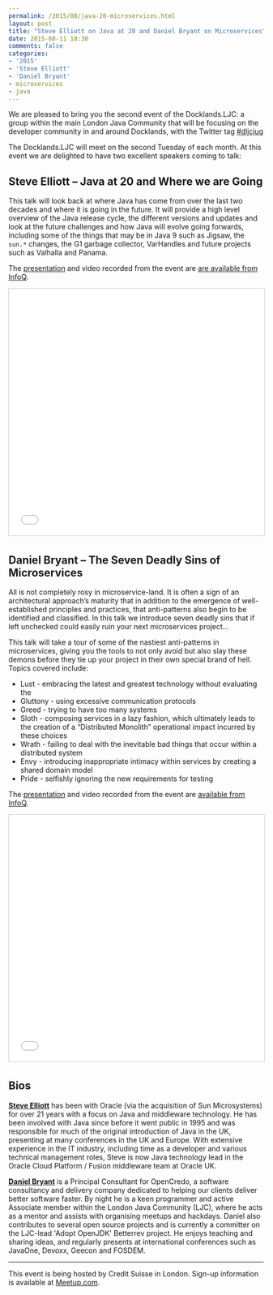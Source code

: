 ```yaml
---
permalink: /2015/08/java-20-microservices.html
layout: post
title: "Steve Elliott on Java at 20 and Daniel Bryant on Microservices"
date: 2015-08-11 18:30
comments: false
categories: 
- '2015'
- 'Steve Elliott'
- 'Daniel Bryant'
- microservices
- java
---
```


We are pleased to bring you the second event of the Docklands.LJC: a group
within the main London Java Community that will be focusing on the developer
community in and around Docklands, with the Twitter tag <a
href="https://twitter.com/search?q=%23dljcjug">#dljcjug</a>

The Docklands.LJC will meet on the second Tuesday of each month. At this event we
are delighted to have two excellent speakers coming to talk:

<h2>Steve Elliott – Java at 20 and Where we are Going</h2>

This talk will look back at where Java has come from over the last two decades
and where it is going in the future. It will provide a high level overview of
the Java release cycle, the different versions and updates and look at the
future challenges and how Java will evolve going forwards, including some of
the things that may be in Java 9 such as Jigsaw, the <code>sun.*</code>
changes, the G1 garbage collector, VarHandles and future projects such as
Valhalla and Panama.

The
<a href="{{ site.github.url }}/presentations/2015/SteveElliott-Java-at-20.pdf" rel="nofollow">presentation</a>
and video
recorded from the event are <a href="https://www.infoq.com/presentations/java-20">are available from InfoQ</a>.

<iframe src="//www.slideshare.net/slideshow/embed_code/key/wOszFrhrso2i7M" width="599" height="487" frameborder="0" marginwidth="0" marginheight="0" scrolling="no" style="border:1px solid #CCC; border-width:1px; margin-bottom:5px; max-width: 100%;" allowfullscreen> </iframe> 

<h2>Daniel Bryant – The Seven Deadly Sins of Microservices</h2>

All is not completely rosy in microservice-land. It is often a sign of an architectural approach’s maturity that in addition to the emergence of well-established principles and practices, that anti-patterns also begin to be identified and classified. In this talk we introduce seven deadly sins that if left unchecked could easily ruin your next microservices project...

This talk will take a tour of some of the nastiest anti-patterns in
microservices, giving you the tools to not only avoid but also slay these
demons before they tie up your project in their own special brand of hell.
Topics covered include:

* Lust - embracing the latest and greatest technology without evaluating the
* Gluttony - using excessive communication protocols
* Greed - trying to have too many systems
* Sloth - composing services in a lazy fashion, which ultimately leads to the creation of a “Distributed Monolith” operational impact incurred by these choices
* Wrath - failing to deal with the inevitable bad things that occur within a distributed system
* Envy - introducing inappropriate intimacy within services by creating a shared domain model
* Pride - selfishly ignoring the new requirements for testing

The
<a href="{{ site.github.url }}/presentations/2015/DanielBryant-Microservices.pdf" rel="nofollow">presentation</a>
and video
recorded from the event are <a href="https://www.infoq.com/presentations/7-sins-microservices">available from InfoQ</a>.

<iframe src="//www.slideshare.net/slideshow/embed_code/key/t39jNWOtmQvWCd" width="599" height="487" frameborder="0" marginwidth="0" marginheight="0" scrolling="no" style="border:1px solid #CCC; border-width:1px; margin-bottom:5px; max-width: 100%;" allowfullscreen> </iframe> 

<h2>Bios</h2>

<b><a href="https://twitter.com/jaberwok" rel="nofollow">Steve Elliott</a></b> has been with Oracle (via the acquisition of Sun
Microsystems) for over 21 years with a focus on Java and middleware technology.
He has been involved with Java since before it went public in 1995 and was
responsible for much of the original introduction of Java in the UK, presenting
at many conferences in the UK and Europe. With extensive experience in the IT
industry, including time as a developer and various technical management roles,
Steve is now Java technology lead in the Oracle Cloud Platform / Fusion
middleware team at Oracle UK.

<b><a href="https://twitter.com/danielbryantuk" rel="nofollow">Daniel Bryant</a></b> is a Principal Consultant for OpenCredo, a software
consultancy and delivery company dedicated to helping our clients deliver
better software faster. By night he is a keen programmer and active Associate
member within the London Java Community (LJC), where he acts as a mentor and
assists with organising meetups and hackdays. Daniel also contributes to
several open source projects and is currently a committer on the LJC-lead
'Adopt OpenJDK' Betterrev project. He enjoys teaching and sharing ideas, and
regularly presents at international conferences such as JavaOne, Devoxx, Geecon
and FOSDEM.

<hr/>

This event is being hosted by Credit Suisse in London. Sign-up information
is available at <a href="http://www.meetup.com/LondonJavaCommunity/events/224306544/">Meetup.com</a>.
